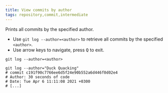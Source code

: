 ```yaml
---
title: View commits by author
tags: repository,commit,intermediate
---
```


Prints all commits by the specified author.

- Use `git log --author=<author>` to retrieve all commits by the specified `<author>`.
- Use arrow keys to navigate, press <kbd>Q</kbd> to exit.

```shell
git log --author=<author>
```

```shell
git log --author="Duck Quacking"
# commit c191f90c7766ee6d5f24e90b552a6d446f0d02e4
# Author: 30 seconds of code
# Date: Tue Apr 6 11:11:08 2021 +0300
# [...]
```
